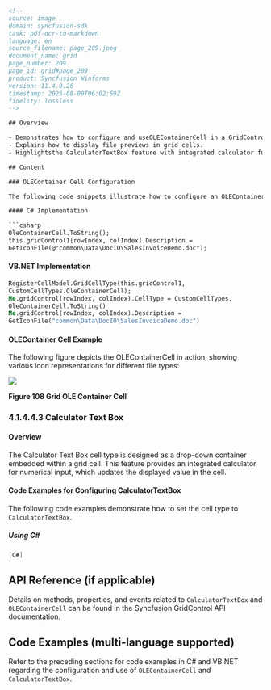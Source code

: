 ```html
<!-- 
source: image
domain: syncfusion-sdk
task: pdf-ocr-to-markdown
language: en
source_filename: page_209.jpeg
document_name: grid
page_number: 209
page_id: grid#page_209
product: Syncfusion Winforms
version: 11.4.0.26
timestamp: 2025-08-09T06:02:59Z
fidelity: lossless
-->

## Overview

- Demonstrates how to configure and useOLEContainerCell in a GridControl.
- Explains how to display file previews in grid cells.
- Highlightsthe CalculatorTextBox feature with integrated calculator functionality for numerical input.

## Content

### OLEContainer Cell Configuration

The following code snippets illustrate how to configure an OLEContainerCell in a GridControl.

#### C# Implementation

```csharp
OleContainerCell.ToString();
this.gridControl1[rowIndex, colIndex].Description = 
GetIconFile(@"common\Data\DocIO\SalesInvoiceDemo.doc");
```

#### VB.NET Implementation

```vb
RegisterCellModel.GridCellType(this.gridControl1,
CustomCellTypes.OleContainerCell);
Me.gridControl(rowIndex, colIndex).CellType = CustomCellTypes.
OleContainerCell.ToString()
Me.gridControl(rowIndex, colIndex).Description = 
GetIconFile("common\Data\DocIO\SalesInvoiceDemo.doc")
```

#### OLEContainer Cell Example

The following figure depicts the OLEContainerCell in action, showing various icon representations for different file types:

![](https://raw.githubusercontent.com/ColeshawG/article-images/main/syncfusion_sdk/figure_108_grid_ole_container_cell.png)

**Figure 108 Grid OLE Container Cell**

### 4.1.4.4.3 Calculator Text Box

#### Overview

The Calculator Text Box cell type is designed as a drop-down container embedded within a grid cell. This feature provides an integrated calculator for numerical input, which updates the displayed value in the cell.

#### Code Examples for Configuring CalculatorTextBox

The following code examples demonstrate how to set the cell type to `CalculatorTextBox`.

##### Using C#

```csharp
[C#]
```

## API Reference (if applicable)

Details on methods, properties, and events related to `CalculatorTextBox` and `OLEContainerCell` can be found in the Syncfusion GridControl API documentation.

## Code Examples (multi-language supported)

Refer to the preceding sections for code examples in C# and VB.NET regarding the configuration and use of `OLEContainerCell` and `CalculatorTextBox`.

<!-- tags: [OLEContainerCell, GridControl, CalculatorTextBox, Windows Forms, Syncfusion Winforms, 11.4.0.26] keywords: [OLEContainerCell, CalculatorTextBox, GridControl, numerical input, file previews, drop-down container, integrated calculator] -->
```